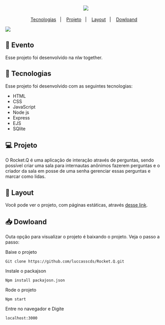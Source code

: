 <h1 align="center">
  <img src="https://github.com/rocketseat-education/nlw-06-discover/blob/main/.github/rocketq.png?raw=true">
</h1>

<p align="center">
  <a href="#-tecnologias">Tecnologias</a>&nbsp;&nbsp;&nbsp;|&nbsp;&nbsp;&nbsp;
  <a href="#-projeto">Projeto</a>&nbsp;&nbsp;&nbsp;|&nbsp;&nbsp;&nbsp;
  <a href="#-layout">Layout</a>&nbsp;&nbsp;&nbsp;|&nbsp;&nbsp;&nbsp;
  <a href="#-dowloand">Dowloand</a>&nbsp;&nbsp;&nbsp;
</p>

<img src="https://github.com/rocketseat-education/nlw-06-discover/raw/main/.github/capa.png">

## 🎫 Evento
Esse projeto foi desenvolvido na nlw together.

## 🚀 Tecnologias
Esse projeto foi desenvolvido com as seguintes tecnologias:
- HTML
- CSS
- JavaScript
- Node js
- Express
- EJS
- SQlite

## 💻 Projeto
O Rocket.Q é uma aplicação de interação através de perguntas, sendo possível criar uma sala para internautas anônimos fazerem perguntas e o criador da sala em posse de uma senha gerenciar essas perguntas e marcar como lidas.

## 🔖 Layout
Você pode ver o projeto, com páginas estáticas, através [desse link](https://rocketq1.netlify.app/).

## 📥 Dowloand
Outa opção para visualizar o projeto é baixando o projeto. Veja o passo a passo:

Baixe o projeto
```
Git clone https://github.com/luccasscds/Rocket.Q.git
```
Instale o packajson
```
Npm install packajosn.json
```
Rode o projeto
```
Npm start
```
Entre no navegador e Digite
```
localhost:3000
```
